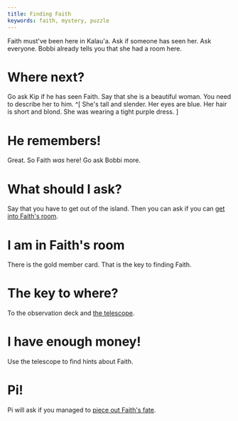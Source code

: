 ```yaml
---
title: Finding Faith
keywords: faith, mystery, puzzle
---
```


Faith must've been here in Kalau'a. Ask if someone has seen her. Ask everyone. Bobbi already tells you that she had a room here.

# Where next?
Go ask Kip if he has seen Faith. Say that she is a beautiful woman. You need to describe her to him. ^[ She's tall and slender. Her eyes are blue. Her hair is short and blond. She was wearing a tight purple dress. ]

# He remembers!
Great. So Faith _was_ here! Go ask Bobbi more.

# What should I ask?
Say that you have to get out of the island. Then you can ask if you can [get into Faith's room](010-faiths-room.md).

# I am in Faith's room
There is the gold member card. That is the key to finding Faith.

# The key to where?
To the observation deck and [the telescope](../030-dollar.md).

# I have enough money!
Use the telescope to find hints about Faith.

# Pi!
Pi will ask if you managed to [piece out Faith's fate](020-whereabouts.md).

